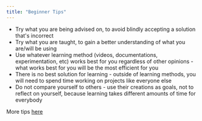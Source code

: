 ```yaml
---
title: "Beginner Tips"
---
```


-   Try what you are being advised on, to avoid blindly accepting a solution that's incorrect
-   Try what you are taught, to gain a better understanding of what you are/will be using
-   Use whatever learning method (videos, documentations, experimentation, etc) works best for you regardless of other opinions - what works best for you will be the most efficient for you
-   There is no best solution for learning - outside of learning methods, you will need to spend time working on projects like everyone else
-   Do not compare yourself to others - use their creations as goals, not to reflect on yourself, because learning takes different amounts of time for everybody

More tips [here](https://haotian2006.github.io/MyDocs/Fixing%20Errors/)
